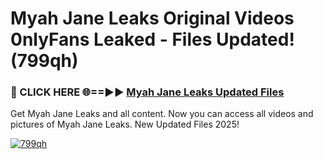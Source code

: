 # Myah Jane Leaks Original Videos 0nlyFans Leaked - Files Updated! (799qh)

<h3>🔴 CLICK HERE 🌐==►► <a href="https://tinyurl.com/4seja8ks" rel="nofollow">Myah Jane Leaks Updated Files</a></h3>

Get Myah Jane Leaks and all content. Now you can access all videos and pictures of Myah Jane Leaks. New Updated Files 2025!

[![799qh](https://i.imgur.com/EWjZXRe.gif)](https://tinyurl.com/4seja8ks)
